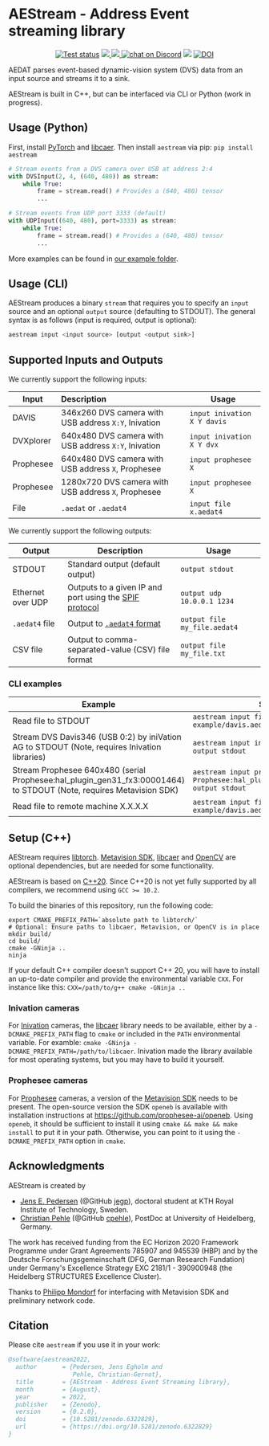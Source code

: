 # AEStream - Address Event streaming library

<p align="center">
    <a href="https://github.com/norse/aestream/actions">
        <img src="https://github.com/norse/aestream/workflows/Build%20and%20test/badge.svg" alt="Test status"></a>
    <a href="https://pypi.org/project/aestream/" alt="PyPi">
        <img src="https://img.shields.io/pypi/v/aestream" />
    </a>
    <a href="https://github.com/norse/aestream/pulse" alt="Activity">
        <img src="https://img.shields.io/github/last-commit/norse/aestream" />
    </a>
    <a href="https://discord.gg/7fGN359">
        <img src="https://img.shields.io/discord/723215296399147089"
            alt="chat on Discord"></a>
    <a href="https://www.codacy.com/gh/norse/aestream/dashboard?utm_source=github.com&amp;utm_medium=referral&amp;utm_content=norse/aestream&amp;utm_campaign=Badge_Grade"><img src="https://app.codacy.com/project/badge/Grade/0a04a852daf540a9b9bbe9d78df9eea7"/></a>
    <a href="https://doi.org/10.5281/zenodo.6322829"><img src="https://zenodo.org/badge/DOI/10.5281/zenodo.6322829.svg" alt="DOI"></a>
</p>


AEDAT parses event-based dynamic-vision system (DVS) data
from an input source and streams it to a sink.

AEStream is built in C++, but can be interfaced via CLI or Python (work in progress).

## Usage (Python)

First, install [PyTorch](https://pytorch.org/) and [libcaer](https://gitlab.com/inivation/dv/libcaer/). 
Then install `aestream` via pip: `pip install aestream`

```python
# Stream events from a DVS camera over USB at address 2:4
with DVSInput(2, 4, (640, 480)) as stream:
    while True:
        frame = stream.read() # Provides a (640, 480) tensor
        ...
```

```python
# Stream events from UDP port 3333 (default)
with UDPInput((640, 480), port=3333) as stream:
    while True:
        frame = stream.read() # Provides a (640, 480) tensor
        ...
```

More examples can be found in [our example folder](https://github.com/norse/aestream/tree/master/example).

## Usage (CLI)

AEStream produces a binary `stream` that requires you to specify an `input` source and an optional `output` source (defaulting to STDOUT).
The general syntax is as follows (input is required, output is optional):

```bash
aestream input <input source> [output <output sink>]
```
## Supported Inputs and Outputs

We currently support the following inputs:

| Input | Description | Usage |
| --------- | :----------- | ----- |
| DAVIS           | 346x260 DVS camera with USB address `X:Y`, Inivation  | `input inivation X Y davis` |
| DVXplorer       | 640x480 DVS camera with USB address `X:Y`, Inivation  | `input inivation X Y dvx` |
| Prophesee       | 640x480 DVS camera with USB address `X`, Prophesee  | `input prophesee X` |
| Prophesee       | 1280x720 DVS camera with USB address `X`, Prophesee  | `input prophesee X` |
| File            | `.aedat` or `.aedat4` | `input file x.aedat4` |

We currently support the following outputs:

| Output | Description | Usage |
| --------- | ----------- | ----- |
| STDOUT    | Standard output (default output) | `output stdout`
| Ethernet over UDP | Outputs to a given IP and port using the [SPIF protocol](https://github.com/SpiNNakerManchester/spif)  | `output udp 10.0.0.1 1234` |
| `.aedat4` file  | Output to [`.aedat4` format](https://gitlab.com/inivation/inivation-docs/blob/master/Software%20user%20guides/AEDAT_file_formats.md#aedat-40) | `output file my_file.aedat4` |
| CSV file       | Output to comma-separated-value (CSV) file format | `output file my_file.txt` |

### CLI examples

| Example | Syntax |
| ------------- | ------------------------------|
| Read file to STDOUT | `aestream input file example/davis.aedat4` |
| Stream DVS Davis346 (USB 0:2) by iniVation AG to STDOUT (Note, requires Inivation libraries) | `aestream input inivation 0 2 davis output stdout` |
| Stream Prophesee 640x480 (serial Prophesee:hal_plugin_gen31_fx3:00001464) to STDOUT (Note, requires Metavision SDK) | `aestream input prophesee Prophesee:hal_plugin_gen31_fx3:00001464 output stdout` |
| Read file to remote machine X.X.X.X | `aestream input file example/davis.aedat4 output udp X.X.X.X` |

## Setup (C++)

AEStream requires [libtorch](https://pytorch.org/cppdocs/installing.html). [Metavision SDK](https://docs.prophesee.ai/stable/metavision_sdk/index.html), [libcaer](https://github.com/inivation/libcaer) and [OpenCV](https://github.com/opencv/opencv) are optional dependencies, but are needed for some functionality.

AEStream is based on [C++20](https://en.cppreference.com/w/cpp/20). Since C++20 is not yet fully supported by all compilers, we recommend using `GCC >= 10.2`. 

To build the binaries of this repository, run the following code:
```
export CMAKE_PREFIX_PATH=`absolute path to libtorch/`
# Optional: Ensure paths to libcaer, Metavision, or OpenCV is in place
mkdir build/
cd build/
cmake -GNinja ..
ninja
```

If your default C++ compiler doesn't support C++ 20, you will have to install an up-to-date compiler and provide the environmental variable `CXX`.
For instance like this: `CXX=/path/to/g++ cmake -GNinja ..`

### Inivation cameras
For [Inivation](https://inivation.com/) cameras, the [libcaer](https://gitlab.com/inivation/dv/libcaer/) library needs to be available, either by a `-DCMAKE_PREFIX_PATH` flag to `cmake` or included in the `PATH` environmental variable.
For examble: `cmake -GNinja -DCMAKE_PREFIX_PATH=/path/to/libcaer`.
Inivation made the library available for most operating systems, but you may have to build it yourself.

### Prophesee cameras
For [Prophesee](https://www.prophesee.ai/) cameras, a version of the [Metavision SDK](https://www.prophesee.ai/metavision-intelligence/) needs to be present.
The open-source version the SDK `openeb` is available with installation instructions at https://github.com/prophesee-ai/openeb.
Using `openeb`, it should be sufficient to install it using `cmake && make && make install` to put it in your path.
Otherwise, you can point to it using the `-DCMAKE_PREFIX_PATH` option in `cmake`.

## Acknowledgments

AEStream is created by

* [Jens E. Pedersen](https://www.kth.se/profile/jeped) (@GitHub [jegp](https://github.com/jegp/)), doctoral student at KTH Royal Institute of Technology, Sweden.
* [Christian Pehle](https://www.kip.uni-heidelberg.de/people/10110) (@GitHub [cpehle](https://github.com/cpehle/)), PostDoc at University of Heidelberg, Germany.

The work has received funding from the EC Horizon 2020 Framework Programme under Grant Agreements 785907 and 945539 (HBP) and by the Deutsche Forschungsgemeinschaft (DFG, German Research Fundation) under Germany's Excellence Strategy EXC 2181/1 - 390900948 (the Heidelberg STRUCTURES Excellence Cluster).

Thanks to [Philipp Mondorf](https://github.com/PMMon) for interfacing with Metavision SDK and preliminary network code.

## Citation

Please cite `aestream` if you use it in your work:

```bibtex
@software{aestream2022,
  author       = {Pedersen, Jens Egholm and
                  Pehle, Christian-Gernot},
  title        = {AEStream - Address Event Streaming library},
  month        = {August},
  year         = 2022,
  publisher    = {Zenodo},
  version      = {0.2.0},
  doi          = {10.5281/zenodo.6322829},
  url          = {https://doi.org/10.5281/zenodo.6322829}
}
```
